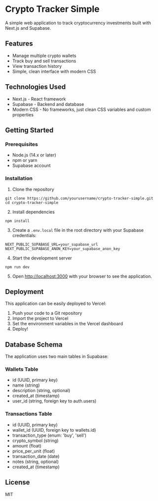 # Crypto Tracker Simple

A simple web application to track cryptocurrency investments built with Next.js and Supabase.

## Features

- Manage multiple crypto wallets
- Track buy and sell transactions
- View transaction history 
- Simple, clean interface with modern CSS

## Technologies Used

- Next.js - React framework
- Supabase - Backend and database
- Modern CSS - No frameworks, just clean CSS variables and custom properties

## Getting Started

### Prerequisites

- Node.js (14.x or later)
- npm or yarn
- Supabase account

### Installation

1. Clone the repository
```
git clone https://github.com/yourusername/crypto-tracker-simple.git
cd crypto-tracker-simple
```

2. Install dependencies
```
npm install
```

3. Create a `.env.local` file in the root directory with your Supabase credentials:
```
NEXT_PUBLIC_SUPABASE_URL=your_supabase_url
NEXT_PUBLIC_SUPABASE_ANON_KEY=your_supabase_anon_key
```

4. Start the development server
```
npm run dev
```

5. Open [http://localhost:3000](http://localhost:3000) with your browser to see the application.

## Deployment

This application can be easily deployed to Vercel:

1. Push your code to a Git repository
2. Import the project to Vercel
3. Set the environment variables in the Vercel dashboard
4. Deploy!

## Database Schema

The application uses two main tables in Supabase:

### Wallets Table
- id (UUID, primary key)
- name (string)
- description (string, optional)
- created_at (timestamp)
- user_id (string, foreign key to auth.users)

### Transactions Table
- id (UUID, primary key)
- wallet_id (UUID, foreign key to wallets.id)
- transaction_type (enum: 'buy', 'sell')
- crypto_symbol (string)
- amount (float)
- price_per_unit (float)
- transaction_date (date)
- notes (string, optional)
- created_at (timestamp)

## License

MIT